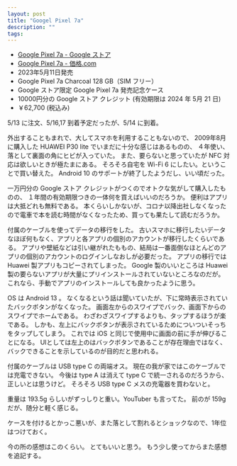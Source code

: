```yaml
---
layout: post
title: "Googel Pixel 7a"
description: ""
tags: 
---
```


* [Google Pixel 7a - Google ストア](https://store.google.com/jp/product/pixel_7a?hl=ja)
* [Google Pixel 7a - 価格.com](https://kakaku.com/keitai/smartphone/model/M0000001005/)
* 2023年5月11日発売
* Google Pixel 7a Charcoal 128 GB（SIM フリー）
* Google ストア限定 Google Pixel 7a 発売記念ケース
* 10000円分の Google ストア クレジット (有効期限は 2024 年 5月 21 日)
* ￥62,700 (税込み)

5/13 に注文、5/16,17 到着予定だったが、5/14 に到着。

外出することもまれで、大してスマホを利用することもないので、
2009年8月に購入した HUAWEI P30 lite でいまだに十分な感じはあるものの、
４年使い、落として裏面の角にヒビが入っていた。
また、要らないと思っていたが NFC 対応は欲しいときが極たまにある。
そろそろ自宅を Wi-Fi 6 にしたい。ということで買い替えた。
Android 10 のサポートが終了したようだし、いい頃だった。

一万円分の Google ストア クレジットがつくのでオトクな気がして購入したものの、
１年間の有効期限つきの一体何を買えばいいのだろうか。
便利はアプリは大抵どれも無料である。
本くらいしかないが、コロナ以降出社しなくなったので電車で本を読む時間がなくなったため、買っても果たして読むだろうか。

付属のケーブルを使ってデータの移行をした。
古いスマホに移行したいデータなほぼ何もなく、アプリと各アプリの個別のアカウントが移行したくらいである。
アプリや壁紙などは引い継がれたももの、結局は一番面倒なほとんどのアプリの個別のアカウントのログインしなおしが必要だった。
アプリの移行では Huawei 製アプリもコピーされてしまった。
Google 製のいいところは Huawei 製の要らないアプリが大量にプリインストールされていないところなのだが。
これなら、手動でアプリのインストールしても良かったように思う。

OS は Android 13 。
なくなるという話は聞いていたが、下に常時表示されていたバックボタンがなくなった。
画面左からのスワイプでバック、画面下からのスワイプでホームである。
わざわざスワイプするよりも、タップするほうが楽である。
しかも、左上にバックボタンが表示されているためについついそっちをタップしてしまう。
これでは iOS と同じで使用中に画面の前に手が伸びることになる。
UIとしては左上のはバックボタンであることが存在理由ではなく、バックできることを示しているのが目的だと思われる。

付属のケーブルは USB type C の両端オス。
現在の我が家ではこのケーブルでは充電できない。
今後は type A は消えて type C で統一されるのだろうから、正しいとは思うけど。
そろそろ USB type C メスの充電器を買わないと。

重量は 193.5g らしいがずっしりと重い。YouTuber も言ってた。
前のが 159g だが、随分と軽く感じる。

ケースを付けるとかっこ悪いが、また落として割れるとショックなので、1年位はつけておく。

今の所の感想はこのくらい。
とてもいいと思う。
もう少し使ってからまた感想を追記する。
